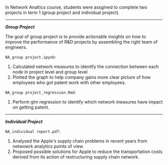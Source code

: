 In Network Analtics course, students were assgined to complete two projects in term 1 (group project and individual project).

------------------

***Group Project***

The goal of group project is to provide actionable insights on how to improve the performance of R&D projects by assembling the right team of engineers.

```NA_group project.ipynb```: 

1. Calculated network measures to identify the connection between each node in project level and group level
2. Plotted the graph to help company gains more clear picture of how employees who got patent work with other employees.

```NA_group project_regression.Rmd```:
1. Perform glm regression to identify which network measures have impact on getting patent.

-------------------

***Individual Project***

```NA_individual report.pdf```:
1. Analysed the Apple's supply chain problems in recent years from netwowrk analytics points of view.
2. Proposed possible solutions for Apple to reduce the transportation costs derived from its action of restructuring supply chain network.
